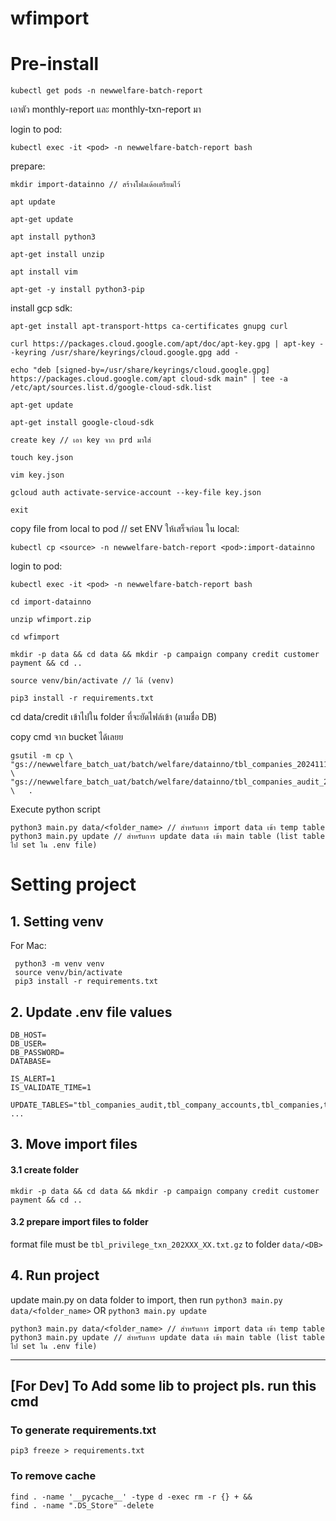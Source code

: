 # wfimport

# Pre-install
```
kubectl get pods -n newwelfare-batch-report
```

เอาตัว monthly-report และ monthly-txn-report มา

login to pod:
```
kubectl exec -it <pod> -n newwelfare-batch-report bash
```

prepare:
```
mkdir import-datainno // สร้างโฟลเด้อเตรียมไว้

apt update

apt-get update

apt install python3

apt-get install unzip

apt install vim

apt-get -y install python3-pip
```


install gcp sdk:
```
apt-get install apt-transport-https ca-certificates gnupg curl

curl https://packages.cloud.google.com/apt/doc/apt-key.gpg | apt-key --keyring /usr/share/keyrings/cloud.google.gpg add -

echo "deb [signed-by=/usr/share/keyrings/cloud.google.gpg] https://packages.cloud.google.com/apt cloud-sdk main" | tee -a /etc/apt/sources.list.d/google-cloud-sdk.list

apt-get update

apt-get install google-cloud-sdk

create key // เอา key จาก prd มาใส่

touch key.json

vim key.json

gcloud auth activate-service-account --key-file key.json

exit
```


copy file from local to pod // set ENV ให้เสร็จก่อน ใน local:
```
kubectl cp <source> -n newwelfare-batch-report <pod>:import-datainno
```


login to pod:
```
kubectl exec -it <pod> -n newwelfare-batch-report bash

cd import-datainno

unzip wfimport.zip

cd wfimport

mkdir -p data && cd data && mkdir -p campaign company credit customer payment && cd ..

source venv/bin/activate // ได้ (venv)

pip3 install -r requirements.txt
```


cd data/credit เข้าไปใน folder ที่จะยัดไฟล์เข้า (ตามชื่อ DB)

copy  cmd จาก bucket ได้เลยย
```
gsutil -m cp \   "gs://newwelfare_batch_uat/batch/welfare/datainno/tbl_companies_20241112_00.txt.gz" \   "gs://newwelfare_batch_uat/batch/welfare/datainno/tbl_companies_audit_20241112_00.txt.gz" \   .
```


Execute python script
```
python3 main.py data/<folder_name> // สำหรับการ import data เข้า temp table
python3 main.py update // สำหรับการ update data เข้า main table (list table ไป set ใน .env file)
```





# Setting project

## 1. Setting venv

For Mac:
```
 python3 -m venv venv
 source venv/bin/activate 
 pip3 install -r requirements.txt
```


## 2. Update .env file values
```
DB_HOST=
DB_USER=
DB_PASSWORD=
DATABASE=

IS_ALERT=1
IS_VALIDATE_TIME=1

UPDATE_TABLES="tbl_companies_audit,tbl_company_accounts,tbl_companies,tbl_company_accounts_audit"
...
```

## 3. Move import files 
#### 3.1 create folder 
```
mkdir -p data && cd data && mkdir -p campaign company credit customer payment && cd .. 
```
#### 3.2 prepare import files to folder 
format file must be `tbl_privilege_txn_202XXX_XX.txt.gz` to folder `data/<DB>`


## 4. Run project

update main.py on data folder to import,
then run
`python3 main.py data/<folder_name>` OR `python3 main.py update`
```
python3 main.py data/<folder_name> // สำหรับการ import data เข้า temp table
python3 main.py update // สำหรับการ update data เข้า main table (list table ไป set ใน .env file)
```

---

## [For Dev] To Add some lib to project pls. run this cmd
### To generate requirements.txt
```
pip3 freeze > requirements.txt
```

### To remove cache
```
find . -name '__pycache__' -type d -exec rm -r {} + &&
find . -name ".DS_Store" -delete
```


